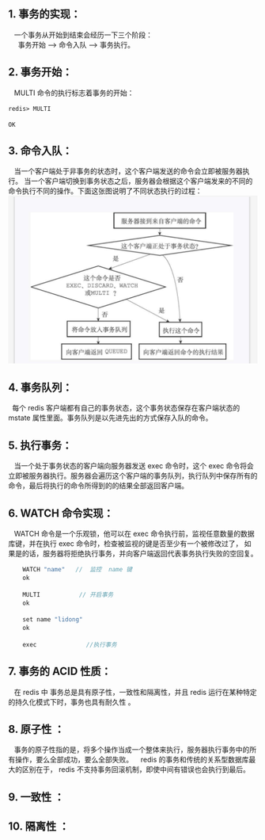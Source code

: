 ## 1. 事务的实现：
&nbsp;&nbsp; 一个事务从开始到结束会经历一下三个阶段：    
&nbsp;&nbsp;&nbsp;&nbsp; 事务开始 -->  命令入队 --> 事务执行。
## 2. 事务开始：
&nbsp;&nbsp;  MULTI 命令的执行标志着事务的开始：
```
redis> MULTI

OK
```
## 3. 命令入队：
&nbsp;&nbsp; 当一个客户端处于非事务的状态时，这个客户端发送的命令会立即被服务器执行。 当一个客户端切换到事务状态之后，服务器会根据这个客户端发来的不同的命令执行不同的操作。下面这张图说明了不同状态执行的过程：    
![avatar](./static/事务的执行过程.png)


## 4. 事务队列：
&nbsp;&nbsp;每个 redis 客户端都有自己的事务状态，这个事务状态保存在客户端状态的 mstate 属性里面。事务队列是以先进先出的方式保存入队的命令。

 
## 5. 执行事务：
&nbsp;&nbsp; 当一个处于事务状态的客户端向服务器发送 exec 命令时，这个 exec 命令将会立即被服务器执行。服务器会遍历这个客户端的事务队列，执行队列中保存所有的命令，最后将执行的命令所得到的的结果全部返回客户端。

## 6. WATCH 命令实现：
&nbsp;&nbsp; WATCH 命令是一个乐观锁，他可以在 exec 命令执行前，监视任意数量的数据库键，并在执行 exec 命令时，检查被监视的键是否至少有一个被修改过了， 如果是的话，服务器将拒绝执行事务，并向客户端返回代表事务执行失败的空回复。
```java 
    WATCH "name"   //  监控  name 键
    ok

    MULTI           // 开启事务
    ok

    set name "lidong"
    ok 

    exec              //执行事务

```

## 7. 事务的 ACID 性质：
&nbsp;&nbsp; 在 redis 中 事务总是具有原子性，一致性和隔离性，并且 redis 运行在某种特定的持久化模式下时，事务也具有耐久性 。

## 8. 原子性 ：
&nbsp;&nbsp; 事务的原子性指的是，将多个操作当成一个整体来执行，服务器执行事务中的所有操作，要么全部成功，要么全部失败。
&nbsp;&nbsp;  redis 的事务和传统的关系型数据库最大的区别在于， redis 不支持事务回滚机制，即使中间有错误也会执行到最后。   

## 9. 一致性 ：


## 10. 隔离性 ：
&nbsp;&nbsp;